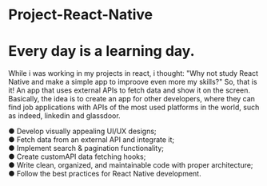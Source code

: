 # Project-React-Native

# Every day is a learning day.

While i was working in my projects in react, i thought: "Why not study React Native and make a simple app to improove even more my skills?"
So, that is it! An app that uses external APIs to fetch data and show it on the screen. Basically, the idea is to create an app for other developers, where they can find job applications with APIs of the most used platforms in the world, such as indeed, linkedin and glassdoor.

● Develop visually appealing UI/UX designs;<br />
● Fetch data from an external API and integrate it;<br />
● Implement search & pagination functionality;<br />
● Create customAPI data fetching hooks;<br />
● Write clean, organized, and maintainable code with proper architecture;<br />
● Follow the best practices for React Native development.<br />
